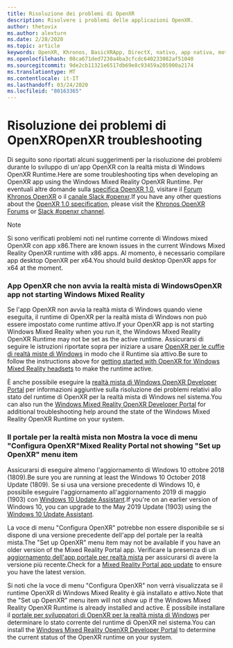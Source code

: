 ```yaml
---
title: Risoluzione dei problemi di OpenXR
description: Risolvere i problemi delle applicazioni OpenXR.
author: thetuvix
ms.author: alexturn
ms.date: 2/28/2020
ms.topic: article
keywords: OpenXR, Khronos, BasicXRApp, DirectX, nativo, app nativa, motore personalizzato, middleware, risoluzione dei problemi
ms.openlocfilehash: 08ca671ded7230a4ba3cfcdc640233082af51040
ms.sourcegitcommit: 9de2cb11321e6517db69e8c93459a205900a2174
ms.translationtype: MT
ms.contentlocale: it-IT
ms.lasthandoff: 03/24/2020
ms.locfileid: "80163365"
---
```

# <a name="openxr-troubleshooting"></a><span data-ttu-id="ab700-104">Risoluzione dei problemi di OpenXR</span><span class="sxs-lookup"><span data-stu-id="ab700-104">OpenXR troubleshooting</span></span>

<span data-ttu-id="ab700-105">Di seguito sono riportati alcuni suggerimenti per la risoluzione dei problemi durante lo sviluppo di un'app OpenXR con la realtà mista di Windows OpenXR Runtime.</span><span class="sxs-lookup"><span data-stu-id="ab700-105">Here are some troubleshooting tips when developing an OpenXR app using the Windows Mixed Reality OpenXR Runtime.</span></span>  <span data-ttu-id="ab700-106">Per eventuali altre domande sulla <a href="https://www.khronos.org/registry/OpenXR/specs/1.0/html/xrspec.html" target="_blank">specifica OpenXR 1,0</a>, visitare il <a href="https://community.khronos.org/c/openxr" target="_blank">Forum Khronos OpenXR</a> o il <a href="https://khr.io/slack" target="_blank">canale Slack #openxr</a>.</span><span class="sxs-lookup"><span data-stu-id="ab700-106">If you have any other questions about the <a href="https://www.khronos.org/registry/OpenXR/specs/1.0/html/xrspec.html" target="_blank">OpenXR 1.0 specification</a>, please visit the <a href="https://community.khronos.org/c/openxr" target="_blank">Khronos OpenXR Forums</a> or <a href="https://khr.io/slack" target="_blank">Slack #openxr channel</a>.</span></span>

>[!NOTE]
><span data-ttu-id="ab700-107">Si sono verificati problemi noti nel runtime corrente di Windows mixed OpenXR con app x86.</span><span class="sxs-lookup"><span data-stu-id="ab700-107">There are known issues in the current Windows Mixed Reality OpenXR runtime with x86 apps.</span></span>  <span data-ttu-id="ab700-108">Al momento, è necessario compilare app desktop OpenXR per x64.</span><span class="sxs-lookup"><span data-stu-id="ab700-108">You should build desktop OpenXR apps for x64 at the moment.</span></span>

### <a name="openxr-app-not-starting-windows-mixed-reality"></a><span data-ttu-id="ab700-109">App OpenXR che non avvia la realtà mista di Windows</span><span class="sxs-lookup"><span data-stu-id="ab700-109">OpenXR app not starting Windows Mixed Reality</span></span>

<span data-ttu-id="ab700-110">Se l'app OpenXR non avvia la realtà mista di Windows quando viene eseguita, il runtime di OpenXR per la realtà mista di Windows non può essere impostato come runtime attivo.</span><span class="sxs-lookup"><span data-stu-id="ab700-110">If your OpenXR app is not starting Windows Mixed Reality when you run it, the Windows Mixed Reality OpenXR Runtime may not be set as the active runtime.</span></span>  <span data-ttu-id="ab700-111">Assicurarsi di seguire le istruzioni riportate sopra per iniziare a usare [OpenXR per le cuffie di realtà miste di Windows](openxr-getting-started.md#getting-started-with-openxr-for-windows-mixed-reality-headsets) in modo che il Runtime sia attivo.</span><span class="sxs-lookup"><span data-stu-id="ab700-111">Be sure to follow the instructions above for [getting started with OpenXR for Windows Mixed Reality headsets](openxr-getting-started.md#getting-started-with-openxr-for-windows-mixed-reality-headsets) to make the runtime active.</span></span>

<span data-ttu-id="ab700-112">È anche possibile eseguire la [realtà mista di Windows OpenXR Developer Portal](openxr-getting-started.md#getting-the-windows-mixed-reality-openxr-developer-portal) per informazioni aggiuntive sulla risoluzione dei problemi relativi allo stato del runtime di OpenXR per la realtà mista di Windows nel sistema.</span><span class="sxs-lookup"><span data-stu-id="ab700-112">You can also run the [Windows Mixed Reality OpenXR Developer Portal](openxr-getting-started.md#getting-the-windows-mixed-reality-openxr-developer-portal) for additional troubleshooting help around the state of the Windows Mixed Reality OpenXR Runtime on your system.</span></span>

### <a name="mixed-reality-portal-not-showing-set-up-openxr-menu-item"></a><span data-ttu-id="ab700-113">Il portale per la realtà mista non Mostra la voce di menu "Configura OpenXR"</span><span class="sxs-lookup"><span data-stu-id="ab700-113">Mixed Reality Portal not showing "Set up OpenXR" menu item</span></span>

<span data-ttu-id="ab700-114">Assicurarsi di eseguire almeno l'aggiornamento di Windows 10 ottobre 2018 (1809).</span><span class="sxs-lookup"><span data-stu-id="ab700-114">Be sure you are running at least the Windows 10 October 2018 Update (1809).</span></span>  <span data-ttu-id="ab700-115">Se si usa una versione precedente di Windows 10, è possibile eseguire l'aggiornamento all'aggiornamento 2019 di maggio (1903) con [Windows 10 Update Assistant](https://www.microsoft.com//software-download/windows10).</span><span class="sxs-lookup"><span data-stu-id="ab700-115">If you're on an earlier version of Windows 10, you can upgrade to the May 2019 Update (1903) using the [Windows 10 Update Assistant](https://www.microsoft.com//software-download/windows10).</span></span>

<span data-ttu-id="ab700-116">La voce di menu "Configura OpenXR" potrebbe non essere disponibile se si dispone di una versione precedente dell'app del portale per la realtà mista.</span><span class="sxs-lookup"><span data-stu-id="ab700-116">The "Set up OpenXR" menu item may not be available if you have an older version of the Mixed Reality Portal app.</span></span>  <span data-ttu-id="ab700-117">Verificare la presenza di un [aggiornamento dell'app portale per realtà mista](https://www.microsoft.com/p/mixed-reality-portal/9ng1h8b3zc7m) per assicurarsi di avere la versione più recente.</span><span class="sxs-lookup"><span data-stu-id="ab700-117">Check for a [Mixed Reality Portal app update](https://www.microsoft.com/p/mixed-reality-portal/9ng1h8b3zc7m) to ensure you have the latest version.</span></span>

<span data-ttu-id="ab700-118">Si noti che la voce di menu "Configura OpenXR" non verrà visualizzata se il runtime OpenXR di Windows Mixed Reality è già installato e attivo.</span><span class="sxs-lookup"><span data-stu-id="ab700-118">Note that the "Set up OpenXR" menu item will not show up if the Windows Mixed Reality OpenXR Runtime is already installed and active.</span></span>  <span data-ttu-id="ab700-119">È possibile installare il [portale per sviluppatori di OpenXR per la realtà mista di Windows](openxr-getting-started.md#getting-the-windows-mixed-reality-openxr-developer-portal) per determinare lo stato corrente del runtime di OpenXR nel sistema.</span><span class="sxs-lookup"><span data-stu-id="ab700-119">You can install the [Windows Mixed Reality OpenXR Developer Portal](openxr-getting-started.md#getting-the-windows-mixed-reality-openxr-developer-portal) to determine the current status of the OpenXR runtime on your system.</span></span>